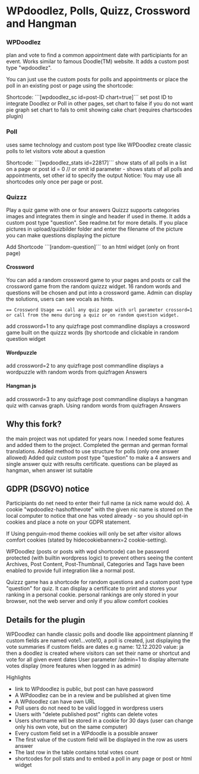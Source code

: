 # WPdoodlez, Polls, Quizz, Crossword and Hangman

### WPDoodlez
plan and vote to find a common appointment date with participiants for an event. Works similar to famous Doodle(TM) website.
It adds a custom post type "wpdoodlez".

You can just use the custom posts for polls and appointments or place the poll in an existing post or page using the shortcode:

Shortcode: ´´´[wpdoodlez_sc id=post-ID chart=true]´´´
 set post ID to integrate Doodlez or Poll in other pages, set chart to false if you do not want pie graph
 set chart to fals to omit showing cake chart (requires chartscodes plugin)

### Poll
uses same technology and custom post type like WPDoodlez
create classic polls to let visitors vote about a question

Shortcode: ´´´[wpdoodlez_stats id=22817]´´´ show stats of all polls in a list on a page or post
	id = 0  // or omit id parameter - shows stats of all polls and appointments, set other id to specify the output
Notice: You may use all shortcodes only once per page or post.

### Quizzz
Play a quiz game with one or four answers
Quizzz supports categories images and integrates them in single and header if used in theme.
It adds a custom post type "question". See readme.txt for more details.
If you place pictures in upload/quizbilder folder and enter the filename of the picture you can make questions displaying the picture

Add Shortcode ´´´[random-question]´´´ to an html widget (only on front page)

#### Crossword
You can add a random crossword game to your pages and posts or call the crossword game from the random quizzz widget.
16 random words and questions will be chosen and put into a crossword game. Admin can display the solutions, users can see vocals as hints.

	== Crossword Usage == call any quiz page with url parameter crossord=1 or call from the menu during a quiz or on random question widget.

add crossword=1 to any quizfrage post commandline 
displays a crossword game built on the quizzz words (by shortcode and clickable in random question widget

#### Wordpuzzle
add crossword=2 to any quizfrage post commandline 
displays a wordpuzzle with random words from quizfragen Answers

#### Hangman js
add crossword=3 to any quizfrage post commandline 
displays a hangman quiz with canvas graph. Using random words from quizfragen Answers


## Why this fork?
the main project was not updated for years now. I needed some features and added them to the project.
Completed the german and german formal translations. Added method to use structure for polls (only one answer allowed)
Added quiz custom post type "question" to make a 4 answers and single answer quiz with results certificate. questions can be played as hangman, when answer ist suitable

## GDPR (DSGVO) notice
Participiants do net need to enter their full name (a nick name would do).
A cookie "wpdoodlez-hashofthevote" with the given nic name is stored on the local computer to
notice that one has voted already - so you should opt-in cookies and place a note on your GDPR statement.

If Using penguin-mod theme cookies will only be set after visitor allows comfort cookies (stated by hidecookiebannerx=2 cookie-setting).

WPDoodlez (posts or posts with wpd shortcode) can be password protected (with builtin wordpress logic) to prevent others seeing the content
Archives, Post Content, Post-Thumbnail, Categories and Tags have been enabled to provide full integration like a normal post.

Quizzz game has a shortcode for random questions and a custom post type "question" for quiz. It can display a certificate to print
and stores your ranking in a personal cookie. personal rankings are only stored in your browser, not the web server and only if you allow comfort cookies


## Details for the plugin

WPDoodlez can handle classic polls and doodle like appointment planning
If custom fields are named vote1...vote10, a poll is created, just displaying the vote summaries if custom fields are dates e.g name: 12.12.2020 value: ja
then a doodlez is created where visitors can set their name or shortcut and vote for all given event dates
User parameter /admin=1 to display alternate votes display (more features when logged in as admin)

Highlights
* link to WPdoodlez is public, but post can have password
* A WPdoodlez can be in a review and be published at given time
* A WPdoodlez can have own URL
* Poll users do not need to be valid logged in wordpress users
* Users with "delete published post" rights can delete votes
* Users shortname will be stored in a cookie for 30 days (user can change only his own vote, but on the same computer)
* Every custom field set in a WPdoodle is a possible answer
* The first value of the custom field will be displayed in the row as users answer
* The last row in the table contains total votes count
* shortcodes for poll stats and to embed a poll in any page or post or html widget
